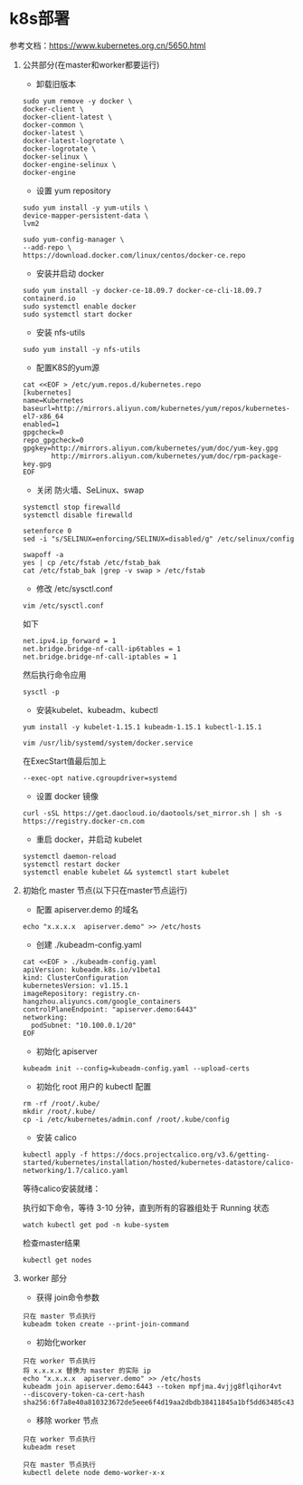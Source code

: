 # k8s部署

参考文档：https://www.kubernetes.org.cn/5650.html

1. 公共部分(在master和worker都要运行)
    * 卸载旧版本
    ```
   sudo yum remove -y docker \
   docker-client \
   docker-client-latest \
   docker-common \
   docker-latest \
   docker-latest-logrotate \
   docker-logrotate \
   docker-selinux \
   docker-engine-selinux \
   docker-engine
   ```
   
   * 设置 yum repository
   
   ```
   sudo yum install -y yum-utils \
   device-mapper-persistent-data \
   lvm2
   
   sudo yum-config-manager \
   --add-repo \
   https://download.docker.com/linux/centos/docker-ce.repo
   ```
   
   * 安装并启动 docker
   
   ```
   sudo yum install -y docker-ce-18.09.7 docker-ce-cli-18.09.7 containerd.io
   sudo systemctl enable docker
   sudo systemctl start docker
   ```
   
   * 安装 nfs-utils
   
   ```
   sudo yum install -y nfs-utils
   ```
   
   * 配置K8S的yum源
   
   ```
   cat <<EOF > /etc/yum.repos.d/kubernetes.repo
   [kubernetes]
   name=Kubernetes
   baseurl=http://mirrors.aliyun.com/kubernetes/yum/repos/kubernetes-el7-x86_64
   enabled=1
   gpgcheck=0
   repo_gpgcheck=0
   gpgkey=http://mirrors.aliyun.com/kubernetes/yum/doc/yum-key.gpg
          http://mirrors.aliyun.com/kubernetes/yum/doc/rpm-package-key.gpg
   EOF
   ```
   
   * 关闭 防火墙、SeLinux、swap
   
   ```
   systemctl stop firewalld
   systemctl disable firewalld
   
   setenforce 0
   sed -i "s/SELINUX=enforcing/SELINUX=disabled/g" /etc/selinux/config
   
   swapoff -a
   yes | cp /etc/fstab /etc/fstab_bak
   cat /etc/fstab_bak |grep -v swap > /etc/fstab
   ```
   
   * 修改 /etc/sysctl.conf
   
   ```
   vim /etc/sysctl.conf
   ```
   如下
   
   ```
   net.ipv4.ip_forward = 1
   net.bridge.bridge-nf-call-ip6tables = 1
   net.bridge.bridge-nf-call-iptables = 1
   ```
   然后执行命令应用
   
   ```
   sysctl -p
   ```
   
   * 安装kubelet、kubeadm、kubectl
   
   ```
   yum install -y kubelet-1.15.1 kubeadm-1.15.1 kubectl-1.15.1
   ```
   
   ```
   vim /usr/lib/systemd/system/docker.service
   ```
   在ExecStart值最后加上
   ```
   --exec-opt native.cgroupdriver=systemd
   ```
   
   * 设置 docker 镜像
   
   ```
   curl -sSL https://get.daocloud.io/daotools/set_mirror.sh | sh -s https://registry.docker-cn.com
   ```
   
   * 重启 docker，并启动 kubelet
   
   ```
   systemctl daemon-reload
   systemctl restart docker
   systemctl enable kubelet && systemctl start kubelet
   ```
   
2. 初始化 master 节点(以下只在master节点运行)
    * 配置 apiserver.demo 的域名
    
    ```
   echo "x.x.x.x  apiserver.demo" >> /etc/hosts
   ```
   
   * 创建 ./kubeadm-config.yaml
   
   ```
   cat <<EOF > ./kubeadm-config.yaml
   apiVersion: kubeadm.k8s.io/v1beta1
   kind: ClusterConfiguration
   kubernetesVersion: v1.15.1
   imageRepository: registry.cn-hangzhou.aliyuncs.com/google_containers
   controlPlaneEndpoint: "apiserver.demo:6443"
   networking:
     podSubnet: "10.100.0.1/20"
   EOF
   ```
   
   * 初始化 apiserver
   
   ```
   kubeadm init --config=kubeadm-config.yaml --upload-certs
   ```
   
   * 初始化 root 用户的 kubectl 配置
   
   ```
   rm -rf /root/.kube/
   mkdir /root/.kube/
   cp -i /etc/kubernetes/admin.conf /root/.kube/config
   ```
   
   * 安装 calico
   
   ```
   kubectl apply -f https://docs.projectcalico.org/v3.6/getting-started/kubernetes/installation/hosted/kubernetes-datastore/calico-networking/1.7/calico.yaml
   ```
   等待calico安装就绪：
   
   执行如下命令，等待 3-10 分钟，直到所有的容器组处于 Running 状态
   
   ```
   watch kubectl get pod -n kube-system
   ```
   
   检查master结果
   
   ```
   kubectl get nodes
   ```
   
3. worker 部分
    * 获得 join命令参数
    
    ```
   只在 master 节点执行
   kubeadm token create --print-join-command
   ```
   
   * 初始化worker
   
   ```
   只在 worker 节点执行
   将 x.x.x.x 替换为 master 的实际 ip
   echo "x.x.x.x  apiserver.demo" >> /etc/hosts
   kubeadm join apiserver.demo:6443 --token mpfjma.4vjjg8flqihor4vt     --discovery-token-ca-cert-hash sha256:6f7a8e40a810323672de5eee6f4d19aa2dbdb38411845a1bf5dd63485c43d303
   ```
   
   * 移除 worker 节点
   
   ```
   只在 worker 节点执行
   kubeadm reset
   
   只在 master 节点执行
   kubectl delete node demo-worker-x-x
   ```
   
   




